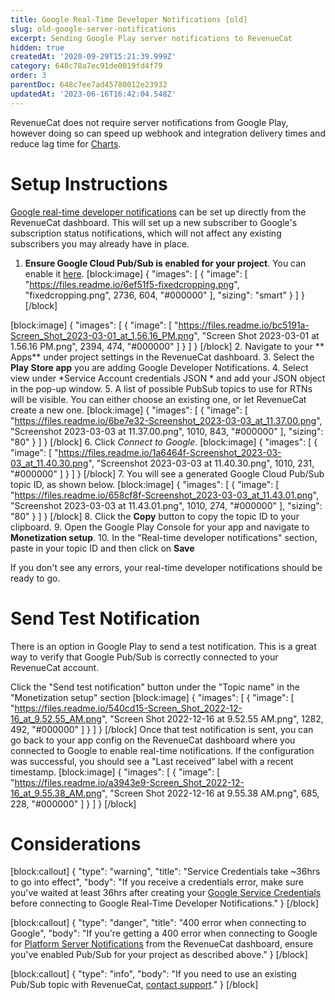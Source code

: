 ```yaml
---
title: Google Real-Time Developer Notifications [old]
slug: old-google-server-notifications
excerpt: Sending Google Play server notifications to RevenueCat
hidden: true
createdAt: '2020-09-29T15:21:39.999Z'
category: 648c78a7ec91de0019fd4f79
order: 3
parentDoc: 648c7ee7ad45780012e23932
updatedAt: '2023-06-16T16:42:04.548Z'
---
```

RevenueCat does not require server notifications from Google Play, however doing so can speed up webhook and integration delivery times and reduce lag time for [Charts](doc:charts).

# Setup Instructions

[Google real-time developer notifications](https://developer.android.com/google/play/billing/realtime_developer_notifications) can be set up directly from the RevenueCat dashboard. This will set up a new subscriber to Google's subscription status notifications, which will not affect any existing subscribers you may already have in place.

1. **Ensure Google Cloud Pub/Sub is enabled for your project**. You can enable it [here](https://console.cloud.google.com/flows/enableapi?apiid=pubsub).
[block:image]
{
  "images": [
    {
      "image": [
        "https://files.readme.io/6ef51f5-fixedcropping.png",
        "fixedcropping.png",
        2736,
        604,
        "#000000"
      ],
      "sizing": "smart"
    }
  ]
}
[/block]

[block:image]
{
  "images": [
    {
      "image": [
        "https://files.readme.io/bc5191a-Screen_Shot_2023-03-01_at_1.56.16_PM.png",
        "Screen Shot 2023-03-01 at 1.56.16 PM.png",
        2394,
        474,
        "#000000"
      ]
    }
  ]
}
[/block]
2. Navigate to your ** Apps** under project settings in the RevenueCat dashboard.
3. Select the **Play Store app**  you are adding  Google Developer Notifications. 
4. Select view under *Service Account credentials JSON * and add your JSON object in the pop-up window. 
5. A list of possible PubSub topics to use for RTNs will be visible. You can either choose an existing one, or let RevenueCat create a new one.
[block:image]
{
  "images": [
    {
      "image": [
        "https://files.readme.io/6be7e32-Screenshot_2023-03-03_at_11.37.00.png",
        "Screenshot 2023-03-03 at 11.37.00.png",
        1010,
        843,
        "#000000"
      ],
      "sizing": "80"
    }
  ]
}
[/block]
6. Click *Connect to Google*.
[block:image]
{
  "images": [
    {
      "image": [
        "https://files.readme.io/1a6464f-Screenshot_2023-03-03_at_11.40.30.png",
        "Screenshot 2023-03-03 at 11.40.30.png",
        1010,
        231,
        "#000000"
      ]
    }
  ]
}
[/block]
7. You will see a generated Google Cloud Pub/Sub topic ID, as shown below.
[block:image]
{
  "images": [
    {
      "image": [
        "https://files.readme.io/658cf8f-Screenshot_2023-03-03_at_11.43.01.png",
        "Screenshot 2023-03-03 at 11.43.01.png",
        1010,
        274,
        "#000000"
      ],
      "sizing": "80"
    }
  ]
}
[/block]
8. Click the **Copy** button to copy the topic ID to your clipboard.
9. Open the Google Play Console for your app and navigate to **Monetization setup**.
10. In the "Real-time developer notifications" section, paste in your topic ID and then click on **Save**

If you don't see any errors, your real-time developer notifications should be ready to go.

# Send Test Notification

There is an option in Google Play to send a test notification. This is a great way to verify that Google Pub/Sub is correctly connected to your RevenueCat account.

Click the "Send test notification" button under the "Topic name" in the "Monetization setup" section
[block:image]
{
  "images": [
    {
      "image": [
        "https://files.readme.io/540cd15-Screen_Shot_2022-12-16_at_9.52.55_AM.png",
        "Screen Shot 2022-12-16 at 9.52.55 AM.png",
        1282,
        492,
        "#000000"
      ]
    }
  ]
}
[/block]
Once that test notification is sent, you can go back to your app config on the RevenueCat dashboard where you connected to Google to enable real-time notifications. If the configuration was successful, you should see a "Last received" label with a recent timestamp.
[block:image]
{
  "images": [
    {
      "image": [
        "https://files.readme.io/a3943e9-Screen_Shot_2022-12-16_at_9.55.38_AM.png",
        "Screen Shot 2022-12-16 at 9.55.38 AM.png",
        685,
        228,
        "#000000"
      ]
    }
  ]
}
[/block]
# Considerations
[block:callout]
{
  "type": "warning",
  "title": "Service Credentials take ~36hrs to go into effect",
  "body": "If you receive a credentials error, make sure you've waited at least 36hrs after creating your [Google Service Credentials](creating-play-service-credentials) before connecting to Google Real-Time Developer Notifications."
}
[/block]

[block:callout]
{
  "type": "danger",
  "title": "400 error when connecting to Google",
  "body": "If you're getting a 400 error when connecting to Google for [Platform Server Notifications](doc:google-server-notifications) from the RevenueCat dashboard, ensure you've enabled Pub/Sub for your project as described above."
}
[/block]

[block:callout]
{
  "type": "info",
  "body": "If you need to use an existing Pub/Sub topic with RevenueCat, [contact support](https://app.revenuecat.com/settings/support)."
}
[/block]